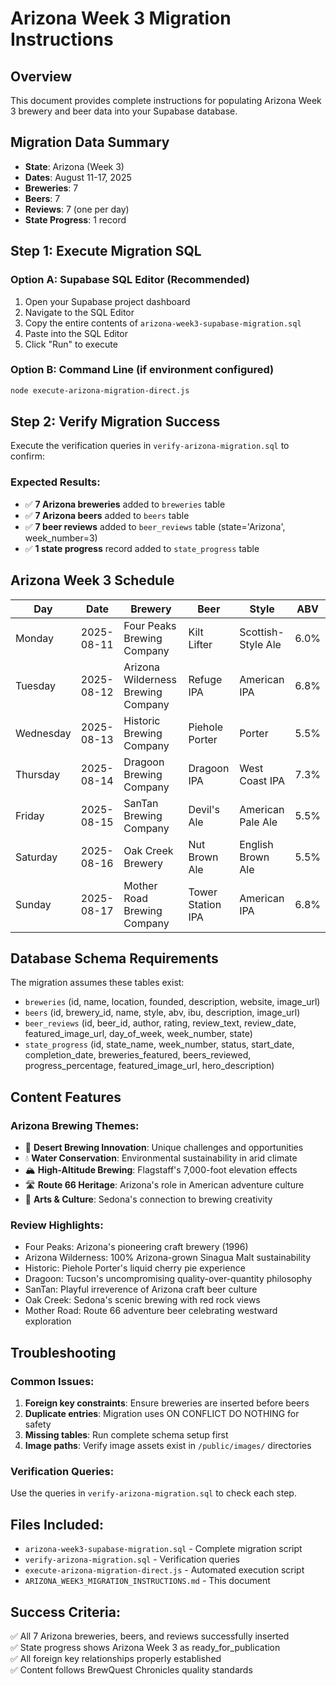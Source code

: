 # Arizona Week 3 Migration Instructions

## Overview
This document provides complete instructions for populating Arizona Week 3 brewery and beer data into your Supabase database.

## Migration Data Summary
- **State**: Arizona (Week 3)
- **Dates**: August 11-17, 2025
- **Breweries**: 7 
- **Beers**: 7
- **Reviews**: 7 (one per day)
- **State Progress**: 1 record

## Step 1: Execute Migration SQL

### Option A: Supabase SQL Editor (Recommended)
1. Open your Supabase project dashboard
2. Navigate to the SQL Editor
3. Copy the entire contents of `arizona-week3-supabase-migration.sql`
4. Paste into the SQL Editor
5. Click "Run" to execute

### Option B: Command Line (if environment configured)
```bash
node execute-arizona-migration-direct.js
```

## Step 2: Verify Migration Success

Execute the verification queries in `verify-arizona-migration.sql` to confirm:

### Expected Results:
- ✅ **7 Arizona breweries** added to `breweries` table
- ✅ **7 Arizona beers** added to `beers` table  
- ✅ **7 beer reviews** added to `beer_reviews` table (state='Arizona', week_number=3)
- ✅ **1 state progress** record added to `state_progress` table

## Arizona Week 3 Schedule

| Day | Date | Brewery | Beer | Style | ABV |
|-----|------|---------|------|-------|-----|
| Monday | 2025-08-11 | Four Peaks Brewing Company | Kilt Lifter | Scottish-Style Ale | 6.0% |
| Tuesday | 2025-08-12 | Arizona Wilderness Brewing Company | Refuge IPA | American IPA | 6.8% |
| Wednesday | 2025-08-13 | Historic Brewing Company | Piehole Porter | Porter | 5.5% |
| Thursday | 2025-08-14 | Dragoon Brewing Company | Dragoon IPA | West Coast IPA | 7.3% |
| Friday | 2025-08-15 | SanTan Brewing Company | Devil's Ale | American Pale Ale | 5.5% |
| Saturday | 2025-08-16 | Oak Creek Brewery | Nut Brown Ale | English Brown Ale | 5.5% |
| Sunday | 2025-08-17 | Mother Road Brewing Company | Tower Station IPA | American IPA | 6.8% |

## Database Schema Requirements

The migration assumes these tables exist:
- `breweries` (id, name, location, founded, description, website, image_url)
- `beers` (id, brewery_id, name, style, abv, ibu, description, image_url)
- `beer_reviews` (id, beer_id, author, rating, review_text, review_date, featured_image_url, day_of_week, week_number, state)
- `state_progress` (id, state_name, week_number, status, start_date, completion_date, breweries_featured, beers_reviewed, progress_percentage, featured_image_url, hero_description)

## Content Features

### Arizona Brewing Themes:
- 🌵 **Desert Brewing Innovation**: Unique challenges and opportunities
- 💧 **Water Conservation**: Environmental sustainability in arid climate  
- 🏔️ **High-Altitude Brewing**: Flagstaff's 7,000-foot elevation effects
- 🛣️ **Route 66 Heritage**: Arizona's role in American adventure culture
- 🎨 **Arts & Culture**: Sedona's connection to brewing creativity

### Review Highlights:
- Four Peaks: Arizona's pioneering craft brewery (1996)
- Arizona Wilderness: 100% Arizona-grown Sinagua Malt sustainability
- Historic: Piehole Porter's liquid cherry pie experience
- Dragoon: Tucson's uncompromising quality-over-quantity philosophy
- SanTan: Playful irreverence of Arizona craft beer culture
- Oak Creek: Sedona's scenic brewing with red rock views
- Mother Road: Route 66 adventure beer celebrating westward exploration

## Troubleshooting

### Common Issues:
1. **Foreign key constraints**: Ensure breweries are inserted before beers
2. **Duplicate entries**: Migration uses ON CONFLICT DO NOTHING for safety
3. **Missing tables**: Run complete schema setup first
4. **Image paths**: Verify image assets exist in `/public/images/` directories

### Verification Queries:
Use the queries in `verify-arizona-migration.sql` to check each step.

## Files Included:
- `arizona-week3-supabase-migration.sql` - Complete migration script
- `verify-arizona-migration.sql` - Verification queries
- `execute-arizona-migration-direct.js` - Automated execution script
- `ARIZONA_WEEK3_MIGRATION_INSTRUCTIONS.md` - This document

## Success Criteria:
✅ All 7 Arizona breweries, beers, and reviews successfully inserted  
✅ State progress shows Arizona Week 3 as ready_for_publication  
✅ All foreign key relationships properly established  
✅ Content follows BrewQuest Chronicles quality standards